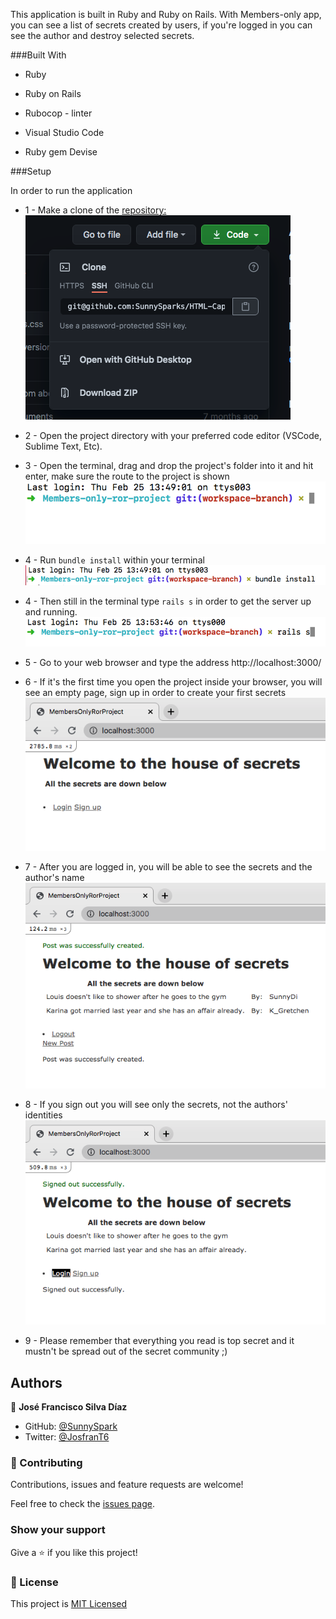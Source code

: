 This application is built in Ruby and Ruby on Rails. With Members-only app, you can see a list of secrets created by users, if you're logged in you can see the author and destroy selected secrets.

###Built With

* Ruby

* Ruby on Rails

* Rubocop - linter

* Visual Studio Code

* Ruby gem Devise
  
###Setup

In order to run the application 

* 1 - Make a clone of the [repository:](https://github.com/SunnySparks/Members-only-ror-project)
![clone](img/Clone.png)


* 2 - Open the project directory with your preferred code editor (VSCode, Sublime Text, Etc).


* 3 - Open the terminal, drag and drop the project's folder into it and hit enter, make sure the route to the project is shown
![terminal](img/Terminal.png)


* 4 - Run `bundle install` within your terminal
![bundle](img/bundle%20install.png)


* 4 - Then still in the terminal type `rails s` in order to get the server up and running.
![RailsS](img/rails%20s.png)


* 5 - Go to your web browser and type the address http://localhost:3000/


* 6 - If it's the first time you open the project inside your browser, you will see an empty page, sign up in order to create your first secrets
![empty](img/Empty.png)


* 7 - After you are logged in, you will be able to see the secrets and the author's name
![loggedin](img/Logged%20in.png)


* 8 - If you sign out you will see only the secrets, not the authors' identities
![loggedout](img/Logged%20out.png)


* 9 - Please remember that everything you read is top secret and it mustn't be spread out of the secret community ;)


## Authors

👤 **José Francisco Silva Díaz**

- GitHub: [@SunnySpark](https://github.com/SunnySparks)
- Twitter: [@JosfranT6](https://twitter.com/JosFranT6)



### 🤝 Contributing

Contributions, issues and feature requests are welcome!

Feel free to check the [issues page](https://github.com/SunnySparks/Members-only-ror-project/issues).

### Show your support

Give a ⭐️ if you like this project!


### 📝 License


This project is [MIT Licensed](https://github.com/SunnySparks/Members-only-ror-project/blob/workspace-branch/LICENSE.MD)
